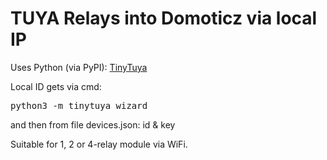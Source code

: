 # TUYA Relays into Domoticz via local IP

Uses Python (via PyPI): <a href="https://pypi.org/project/tinytuya/#description">TinyTuya</a>


Local ID gets via cmd: <pre>python3 -m tinytuya wizard</pre> and then from file devices.json: id & key


Suitable for 1, 2 or 4-relay module via WiFi. 
